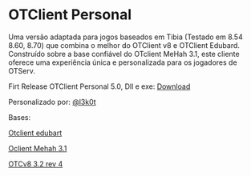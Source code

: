 # OTClient Personal
Uma versão adaptada para jogos baseados em Tibia (Testado em 8.54 8.60, 8.70) que combina o melhor do OTClient v8 e OTClient Edubard. Construído sobre a base confiável do OTclient MeHah 3.1, este cliente oferece uma experiência única e personalizada para os jogadores de OTServ.

Firt Release OTClient Personal 5.0, Dll e exe: [Download](https://github.com/l3k0t/OTClient_Personal/releases/tag/otclient_0.5)


Personalizado por: [@l3k0t](https://tibiaking.com/profile/76262-l3k0t/)





Bases:

[Otclient edubart](https://github.com/edubart/otclient)

[Oclient Mehah 3.1](https://github.com/mehah/otclient)

[OTCv8 3.2 rev 4](https://github.com/OTCv8/otclientv8)

